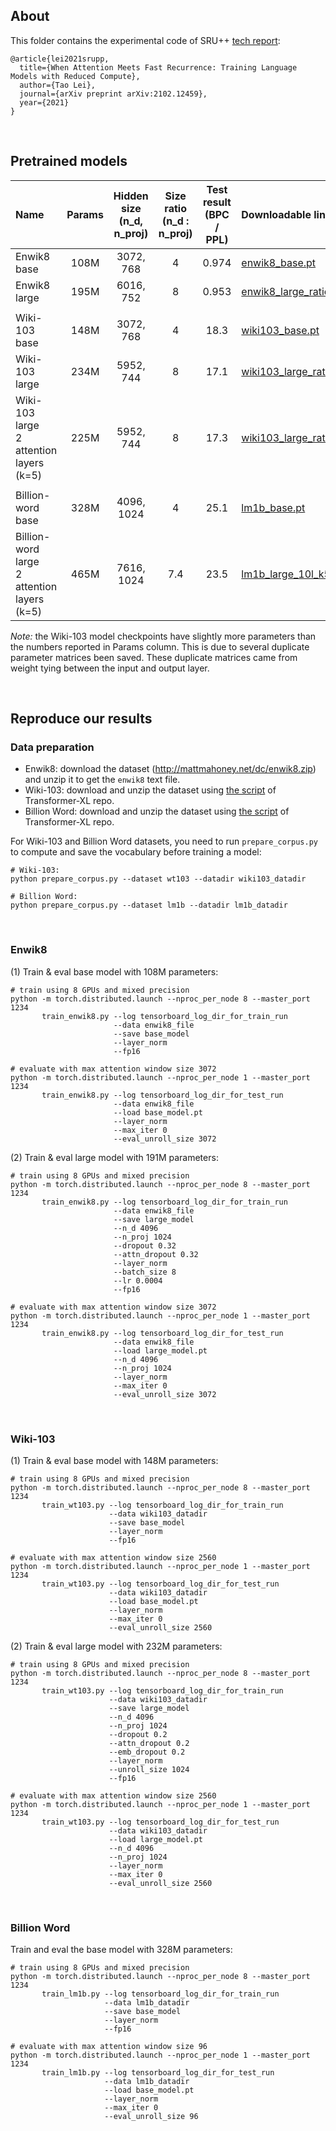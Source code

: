## About
This folder contains the experimental code of SRU++ [tech report](https://arxiv.org/pdf/2102.12459):
```
@article{lei2021srupp,
  title={When Attention Meets Fast Recurrence: Training Language Models with Reduced Compute},
  author={Tao Lei},
  journal={arXiv preprint arXiv:2102.12459},
  year={2021}
}
```
<br>

## Pretrained models

|  Name  |  Params  |  Hidden size <br> (n_d, n_proj) |  Size ratio <br> (n_d : n_proj) | Test result <br> (BPC / PPL) |  Downloadable link  |
| :---- | :----: | :----: | :----: | :----: | :---- |
| Enwik8 base | 108M | 3072, 768 | 4 | 0.974 | [enwik8_base.pt](https://drive.google.com/file/d/1X62n-g22mBCh4JyEjhOcyG4r3MpHyd0s/view?usp=sharing) |
| Enwik8 large | 195M | 6016, 752 | 8 | 0.953 | [enwik8_large_ratio8.pt](https://drive.google.com/file/d/1V2DGs8OvxIzpH8O67kPRbSgUVq4xc6Zd/view?usp=sharing) |
| | | | | |
| Wiki-103 base| 148M | 3072, 768 | 4 | 18.3 | [wiki103_base.pt](https://drive.google.com/file/d/1hp8zV8zu-V3pEY7IX0zZm3ONnQVuDhtf/view?usp=sharing) |
| Wiki-103 large | 234M | 5952, 744 | 8 | 17.1 | [wiki103_large_ratio8.pt](https://drive.google.com/file/d/1VKgbw9o1uv2_kNWfle0PAA2gkXAebyWb/view?usp=sharing) |
| Wiki-103 large <br> 2 attention layers (k=5) | 225M | 5952, 744 | 8 | 17.3 | [wiki103_large_ratio8_k5.pt](https://drive.google.com/file/d/13TSG7C4eFwxMibFWXMhNfBuLa3kJrvDC/view?usp=sharing) |
| | | | | |
| Billion-word base | 328M | 4096, 1024 | 4 | 25.1 | [lm1b_base.pt](https://drive.google.com/file/d/1DcHYuiiucIDQsXHRST1r4dMDmdlX8Ymy/view?usp=sharing) |
| Billion-word large <br> 2 attention layers (k=5) | 465M | 7616, 1024 | 7.4 | 23.5 | [lm1b_large_10l_k5.pt](https://drive.google.com/file/d/131Y6ItBVSx09-L2bkp7VcfizgdN4qiJf/view?usp=sharing) |


*Note:* the Wiki-103 model checkpoints have slightly more parameters than the numbers reported in Params column. This is due to several duplicate parameter matrices been saved. These duplicate matrices came from weight tying between the input and output layer.

<br>

## Reproduce our results

### Data preparation
- Enwik8: download the dataset (http://mattmahoney.net/dc/enwik8.zip) and unzip it to get the `enwik8` text file.
- Wiki-103: download and unzip the dataset using [the script](https://github.com/kimiyoung/transformer-xl/blob/master/getdata.sh#L18-L27) of Transformer-XL repo.
- Billion Word: download and unzip the dataset using [the script](https://github.com/kimiyoung/transformer-xl/blob/master/getdata.sh#L71-L87) of Transformer-XL repo.

For Wiki-103 and Billion Word datasets, you need to run `prepare_corpus.py` to compute and save the vocabulary before training a model:
```
# Wiki-103:
python prepare_corpus.py --dataset wt103 --datadir wiki103_datadir

# Billion Word:
python prepare_corpus.py --dataset lm1b --datadir lm1b_datadir
```
<br>

### Enwik8
(1) Train & eval base model with 108M parameters:
```
# train using 8 GPUs and mixed precision
python -m torch.distributed.launch --nproc_per_node 8 --master_port 1234
       train_enwik8.py --log tensorboard_log_dir_for_train_run
                       --data enwik8_file
                       --save base_model
                       --layer_norm
                       --fp16

# evaluate with max attention window size 3072
python -m torch.distributed.launch --nproc_per_node 1 --master_port 1234
       train_enwik8.py --log tensorboard_log_dir_for_test_run
                       --data enwik8_file
                       --load base_model.pt
                       --layer_norm
                       --max_iter 0
                       --eval_unroll_size 3072
```
(2) Train & eval large model with 191M parameters:
```
# train using 8 GPUs and mixed precision
python -m torch.distributed.launch --nproc_per_node 8 --master_port 1234
       train_enwik8.py --log tensorboard_log_dir_for_train_run
                       --data enwik8_file
                       --save large_model
                       --n_d 4096
                       --n_proj 1024
                       --dropout 0.32
                       --attn_dropout 0.32
                       --layer_norm
                       --batch_size 8
                       --lr 0.0004
                       --fp16
                       
# evaluate with max attention window size 3072                    
python -m torch.distributed.launch --nproc_per_node 1 --master_port 1234
       train_enwik8.py --log tensorboard_log_dir_for_test_run
                       --data enwik8_file
                       --load large_model.pt
                       --n_d 4096
                       --n_proj 1024
                       --layer_norm
                       --max_iter 0
                       --eval_unroll_size 3072
```
<br>

### Wiki-103
(1) Train & eval base model with 148M parameters:
```
# train using 8 GPUs and mixed precision
python -m torch.distributed.launch --nproc_per_node 8 --master_port 1234
       train_wt103.py --log tensorboard_log_dir_for_train_run
                      --data wiki103_datadir
                      --save base_model
                      --layer_norm
                      --fp16

# evaluate with max attention window size 2560
python -m torch.distributed.launch --nproc_per_node 1 --master_port 1234
       train_wt103.py --log tensorboard_log_dir_for_test_run
                      --data wiki103_datadir
                      --load base_model.pt
                      --layer_norm
                      --max_iter 0
                      --eval_unroll_size 2560
```
(2) Train & eval large model with 232M parameters:
```
# train using 8 GPUs and mixed precision
python -m torch.distributed.launch --nproc_per_node 8 --master_port 1234
       train_wt103.py --log tensorboard_log_dir_for_train_run
                      --data wiki103_datadir
                      --save large_model
                      --n_d 4096
                      --n_proj 1024
                      --dropout 0.2
                      --attn_dropout 0.2
                      --emb_dropout 0.2
                      --layer_norm
                      --unroll_size 1024
                      --fp16

# evaluate with max attention window size 2560
python -m torch.distributed.launch --nproc_per_node 1 --master_port 1234
       train_wt103.py --log tensorboard_log_dir_for_test_run
                      --data wiki103_datadir
                      --load large_model.pt
                      --n_d 4096
                      --n_proj 1024
                      --layer_norm
                      --max_iter 0
                      --eval_unroll_size 2560
```
<br>

### Billion Word
Train and eval the base model with 328M parameters:
```
# train using 8 GPUs and mixed precision
python -m torch.distributed.launch --nproc_per_node 8 --master_port 1234
       train_lm1b.py --log tensorboard_log_dir_for_train_run
                     --data lm1b_datadir
                     --save base_model
                     --layer_norm
                     --fp16
                     
# evaluate with max attention window size 96
python -m torch.distributed.launch --nproc_per_node 1 --master_port 1234
       train_lm1b.py --log tensorboard_log_dir_for_test_run
                     --data lm1b_datadir
                     --load base_model.pt
                     --layer_norm
                     --max_iter 0
                     --eval_unroll_size 96
```
